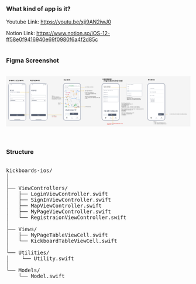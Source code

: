 

#

### What kind of app is it?


Youtube Link:
https://youtu.be/xji9AN2iwJ0

Notion Link: 
https://www.notion.so/iOS-12-ff58e0f9416940e69f0980f6a4f2d85c

#

### Figma Screenshot

&nbsp;&nbsp;&nbsp;&nbsp;<img src="FigmaScreenshot.png"><br/><br/>

#

### Structure

<pre>  
kickboards-ios/
│
│
├── ViewControllers/
│   ├── LoginViewController.swift
│   ├── SignInViewController.swift
│   ├── MapViewController.swift
│   ├── MyPageViewController.swift
│   └── RegistraionViewController.swift
│
├── Views/
│   ├── MyPageTableViewCell.swift
│   └── KickboardTableViewCell.swift
│
└── Utilities/
│    └── Utility.swift
│
└── Models/
    └── Model.swift
    
</pre>
